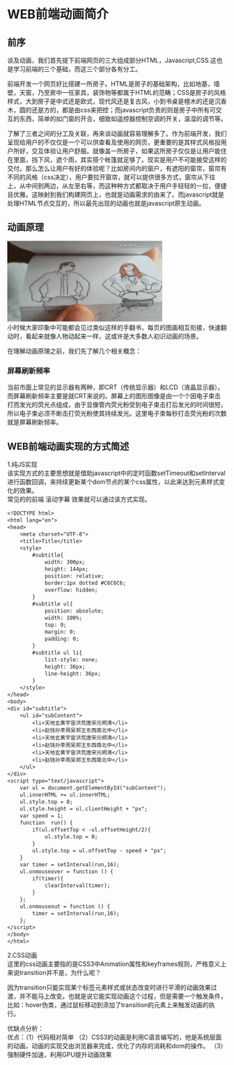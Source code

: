 # WEB前端动画简介

## 前序

谈及动画，我们首先提下前端网页的三大组成部分HTML，Javascript,CSS.这也是学习前端的三个基础，而这三个部分各有分工。

前端开发一个网页好比搭建一所房子。HTML是房子的基础架构，比如地基，墙壁，天窗，乃至房中一任家具，装饰物等都属于HTML的范畴；CSS是房子的风格样式，大到房子是中式还是欧式，现代风还是复古风，小到书桌是檀木的还是沉香木，圆的还是方的，都是由css来把控；而javascript负责的则是房子中所有可交互的东西，简单的如门窗的开合，细致如遥控器控制空调的开关，温湿的调节等。

了解了三者之间的分工及关联，再来谈动画就容易理解多了。作为前端开发，我们呈现给用户的不仅仅是一个可以供查看及使用的网页，更重要的是其样式风格投用户所好，交互体验让用户舒服。就像盖一所房子，如果这所房子仅仅是让用户能住在里面，挡下风，遮个雨，其实搭个帐篷就足够了。现实是用户不可能接受这样的交付。那么怎么让用户有好的体验呢？比如房间内的窗户，有遮阳的窗帘，窗帘有不同的风格（css决定），用户要拉开窗帘，就可以提供很多方式，窗帘从下往上，从中间到两边，从左至右等，而这种种方式都取决于用户手轻轻的一拉，便捷且优雅。这映射到我们构建网页上，也就是动画需求的由来了。而javascript就是处理HTML节点交互的，所以最先出现的动画也就是javascript原生动画。

## 动画原理
![手翻书](/img/handbook.gif)  
小时候大家印象中可能都会见过类似这样的手翻书，每页的图画相互衔接，快速翻动时，看起来就像人物动起来一样，这或许是大多数人初识动画的场景。

在理解动画原理之前，我们先了解几个相关概念：

### 屏幕刷新频率
当前市面上常见的显示器有两种，即CRT（传统显示器）和LCD（液晶显示器）。  
而屏幕刷新频率主要是就CRT来说的。屏幕上的图形图像是由一个个因电子束击打而发光的荧光点组成，由于显像管内荧光粉受到电子束击打后发光的时间很短，所以电子束必须不断击打荧光粉使其持续发光。这里电子束每秒打击荧光粉的次数就是屏幕刷新频率。  




## WEB前端动画实现的方式简述

1.纯JS实现  
该实现方式的主要思想就是借助javascript中的定时函数setTimeout和setInterval进行函数回调，来持续更新某个dom节点的某个css属性，以此来达到元素样式变化的效果。  
常见的的前端 滚动字幕 效果就可以通过该方式实现。
```
<!DOCTYPE html>
<html lang="en">
<head>
    <meta charset="UTF-8">
    <title>Title</title>
    <style>
        #subtitle{
            width: 300px;
            height: 144px;
            position: relative;
            border:1px dotted #C6C6C6;
            overflow: hidden;
        }
        #subtitle ul{
            position: absolute;
            width: 100%;
            top: 0;
            margin: 0;
            padding: 0;
        }
        #subtitle ul li{
            list-style: none;
            height: 36px;
            line-height: 36px;
        }
    </style>
</head>
<body>
<div id="subtitle">
    <ul id="subContent">
        <li>天地玄黄宇宙洪荒唐宋元明清</li>
        <li>赵钱孙李周吴郑王东西南北中</li>
        <li>天地玄黄宇宙洪荒唐宋元明清</li>
        <li>赵钱孙李周吴郑王东西南北中</li>
        <li>天地玄黄宇宙洪荒唐宋元明清</li>
        <li>赵钱孙李周吴郑王东西南北中</li>
    </ul>
</div>
<script type="text/javascript">
    var ul = document.getElementById("subContent");
    ul.innerHTML += ul.innerHTML;
    ul.style.top = 0;
    ul.style.height = ul.clientHeight + "px";
    var speed = 1;
    function  run() {
        if(ul.offsetTop < -ul.offsetHeight/2){
            ul.style.top = 0;
        }
        ul.style.top = ul.offsetTop - speed + "px";
    }
    var timer = setInterval(run,16);
    ul.onmouseover = function () {
        if(timer){
            clearInterval(timer);
        }
    };
    ul.onmouseout = function () {
        timer = setInterval(run,16);
    };
</script>
</body>
</html>
```
2.CSS动画  
这里的css动画主要指的是CSS3中Animation属性和keyframes规则，严格意义上来说transition并不是，为什么呢？

因为transition只能实现某个标签元素样式或状态改变时进行平滑的动画效果过渡，并不能马上改变。也就是说它能实现动画这个过程，但是需要一个触发条件，比如：hover伪类，通过鼠标移动到添加了transition的元素上来触发动画的执行。

优缺点分析：  
优点：（1）代码相对简单
（2）CSS3的动画是利用C语言编写的，他是系统层面的动画，动画的实现交由浏览器来完成，优化了内存的消耗和dom的操作。
（3）强制硬件加速，利用GPU提升动画效果
